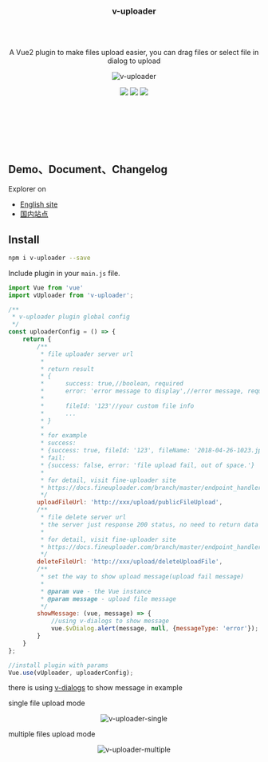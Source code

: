 <h3 align="center">v-uploader</h3>

<br><br>

<p align="center">
A Vue2 plugin to make files upload easier, you can drag files or select file in dialog to upload
</p>

<p align="center"><img src="https://terryz.gitee.io/image/v-uploader/v-uploader-single.png" alt="v-uploader"></p>

<p align="center">
  <a href="https://www.npmjs.com/package/v-uploader"><img src="https://img.shields.io/npm/v/v-uploader.svg"></a>
  <a href="https://mit-license.org/"><img src="https://img.shields.io/badge/license-MIT-brightgreen.svg"></a>
  <a href="https://www.npmjs.com/package/v-uploader"><img src="https://img.shields.io/npm/dy/v-uploader.svg"></a>
</p>
<br><br><br><br><br>

## Demo、Document、Changelog
Explorer on

- [English site](https://terryz.github.io/vue/#/upload)
- [国内站点](https://terryz.gitee.io/vue/#/upload)

## Install

``` bash
npm i v-uploader --save
```

Include plugin in your `main.js` file.

```js
import Vue from 'vue'
import vUploader from 'v-uploader';

/**
 * v-uploader plugin global config
 */
const uploaderConfig = () => {
    return {
        /**
         * file uploader server url
         *
         * return result
         * {
         *      success: true,//boolean, required
         *      error: 'error message to display',//error message, required when upload fail
         *
         *      fileId: '123'//your custom file info
         *      ...
         * }
         *
         * for example
         * success:
         * {success: true, fileId: '123', fileName: '2018-04-26-1023.jpg'}
         * fail:
         * {success: false, error: 'file upload fail, out of space.'}
         *
         * for detail, visit fine-uploader site
         * https://docs.fineuploader.com/branch/master/endpoint_handlers/traditional.html
         */
        uploadFileUrl: 'http://xxx/upload/publicFileUpload',
        /**
         * file delete server url
         * the server just response 200 status, no need to return data
         *
         * for detail, visit fine-uploader site
         * https://docs.fineuploader.com/branch/master/endpoint_handlers/traditional.html
         */
        deleteFileUrl: 'http://xxx/upload/deleteUploadFile',
        /**
         * set the way to show upload message(upload fail message)
         *
         * @param vue - the Vue instance
         * @param message - upload file message
         */
        showMessage: (vue, message) => {
            //using v-dialogs to show message
            vue.$vDialog.alert(message, null, {messageType: 'error'});
        }
    }
};

//install plugin with params
Vue.use(vUploader, uploaderConfig);
```

there is using [v-dialogs](https://github.com/TerryZ/v-dialogs) to show message in example

single file upload mode

<p align="center"><img src="https://terryz.github.io/image/v-uploader/v-uploader-single.png" alt="v-uploader-single" ></p>

multiple files upload mode

<p align="center"><img src="https://terryz.github.io/image/v-uploader/v-uploader-multiple.png" alt="v-uploader-multiple" ></p>
